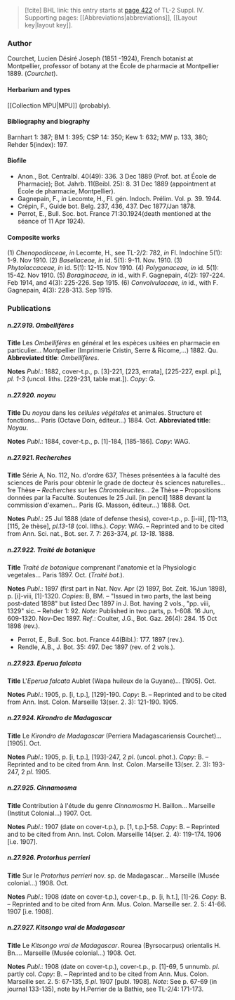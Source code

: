 > [!cite] BHL link: this entry starts at [page 422](https://www.biodiversitylibrary.org/item/103860#page/432/mode/1up) of TL-2 Suppl. IV.
> Supporting pages: [[Abbreviations|abbreviations]], [[Layout key|layout key]].

### Author

Courchet, Lucien Désiré Joseph (1851 -1924), French botanist at Montpellier, professor of botany at the École de pharmacie at Montpellier 1889. (*Courchet*).

#### Herbarium and types

[[Collection MPU|MPU]] (probably).

#### Bibliography and biography

Barnhart 1: 387; BM 1: 395; CSP 14: 350; Kew 1: 632; MW p. 133, 380; Rehder 5(index): 197.

#### Biofile

- Anon., Bot. Centralbl. 40(49): 336. 3 Dec 1889 (Prof. bot. at École de Pharmacie); Bot. Jahrb. 11(Beibl. 25): 8. 31 Dec 1889 (appointment at École de pharmacie, Montpellier).
- Gagnepain, F., *in* Lecomte, H., Fl. gén. Indoch. Prélim. Vol. p. 39. 1944.
- Crépin, F., Guide bot. Belg. 237, 436, 437. Dec 1877/Jan 1878.
- Perrot, E., Bull. Soc. bot. France 71:30.1924(death mentioned at the séance of 11 Apr 1924).

#### Composite works

(1) *Chenopodiaceae, in* Lecomte, H., see TL-2/2: 782, *in* Fl. Indochine 5(1): 1-9. Nov 1910.
(2) *Basellaceae, in* id. 5(1): 9-11. Nov. 1910.
(3) *Phytolaccaceae, in* id. 5(1): 12-15. Nov 1910.
(4) *Polygonaceae, in* id. 5(1): 15-42. Nov 1910.
(5) *Boraginaceae, in* id., with F. Gagnepain, 4(2): 197-224. Feb 1914, and 4(3): 225-226. Sep 1915.
(6) *Convolvulaceae, in* id., with F. Gagnepain, 4(3): 228-313. Sep 1915.

### Publications

##### n.27.919. Ombellifères

**Title**
Les *Ombellifères* en général et les espèces usitées en pharmacie en particulier... Montpellier (Imprimerie Cristin, Serre & Ricome,...) 1882. Qu.
**Abbreviated title**: *Ombellif*è*res*.

**Notes**
*Publ*.: 1882, cover-t.p., p. \[3\]-221, \[223, errata\], \[225-227, expl. pl.\], *pl. 1-3* (uncol. liths. \[229-231, table mat.\]). *Copy*: G.

##### n.27.920. noyau

**Title**
Du *noyau* dans les *cellules végétales* et animales. Structure et fonctions... Paris (Octave Doin, éditeur...) 1884. Oct.
**Abbreviated title**: *Noyau*.

**Notes**
*Publ*.: 1884, cover-t.p., p. \[1\]-184, \[185-186\]. *Copy*: WAG.

##### n.27.921. Recherches

**Title**
Série A, No. 112, No. d'ordre 637, Thèses présentées à la faculté des sciences de Paris pour obtenir le grade de docteur ès sciences naturelles... 1re Thèse – *Recherches* sur les *Chromoleucites*... 2e Thèse – Propositions données par la Faculté. Soutenues le 25 Juil. \[in pencil\] 1888 devant la commission d'examen... Paris (G. Masson, éditeur...) 1888. Oct.

**Notes**
*Publ*.: 25 Jul 1888 (date of defense thesis), cover-t.p., p. \[i-iii\], \[1\]-113, \[115, 2e thèse\], *pl.13-18* (col. liths.). *Copy*: WAG. – Reprinted and to be cited from Ann. Sci. nat., Bot. ser. 7. 7: 263-374, *pl. 13-18.* 1888.

##### n.27.922. Traité de botanique

**Title**
*Traité de botanique* comprenant l'anatomie et la Physiologic vegetales... Paris 1897. Oct. (*Traité bot.*).

**Notes**
*Publ*.: 1897 (first part in Nat. Nov. Apr (2) 1897, Bot. Zeit. 16Jun 1898), p. \[i\]-viii, \[1\]-1320.
*Copies*: B, BM. – "Issued in two parts, the last being post-dated 1898" but listed Dec 1897 in J. Bot. having 2 vols., "pp. viii, 1329" sic. – Rehder 1: 92.
*Note*: Published in two parts, p. 1-608. 16 Jun, 609-1320. Nov-Dec 1897.
*Ref*.: Coulter, J.G., Bot. Gaz. 26(4): 284. 15 Oct 1898 (rev.).
- Perrot, E., Bull. Soc. bot. France 44(Bibl.): 177. 1897 (rev.).
- Rendle, A.B., J. Bot. 35: 497. Dec 1897 (rev. of 2 vols.).

##### n.27.923. Eperua falcata

**Title**
L'*Eperua falcata* Aublet (Wapa huileux de la Guyane)... \[1905\]. Oct.

**Notes**
*Publ*.: 1905, p. \[i, t.p.\], \[129\]-190. *Copy*: B. – Reprinted and to be cited from Ann. Inst. Colon. Marseille 13(ser. 2. 3): 121-190. 1905.

##### n.27.924. Kirondro de Madagascar

**Title**
Le *Kirondro de Madagascar* (Perriera Madagascariensis Courchet)... \[1905\]. Oct.

**Notes**
*Publ*.: 1905, p. \[i, t.p.\], \[193\]-247, 2 *pl*. (uncol. phot.). *Copy*: B. – Reprinted and to be cited from Ann. Inst. Colon. Marseille 13(ser. 2. 3): 193-247, 2 *pl*. 1905.

##### n.27.925. Cinnamosma

**Title**
Contribution à l'étude du genre *Cinnamosma* H. Baillon... Marseille (Institut Colonial...) 1907. Oct.

**Notes**
*Publ*.: 1907 (date on cover-t.p.), p. \[1, t.p.\]-58. *Copy*: B. – Reprinted and to be cited from Ann. Inst. Colon. Marseille 14(ser. 2. 4): 119-174. 1906 \[i.e. 1907\].

##### n.27.926. Protorhus perrieri

**Title**
Sur le *Protorhus perrieri* nov. sp. de Madagascar... Marseille (Musée colonial...) 1908. Oct.

**Notes**
*Publ*.: 1908 (date on cover-t.p.), cover-t.p., p. \[i, h.t.\], \[1\]-26. *Copy*: B. – Reprinted and to be cited from Ann. Mus. Colon. Marseille ser. 2. 5: 41-66. 1907 \[i.e. 1908\].

##### n.27.927. Kitsongo vrai de Madagascar

**Title**
Le *Kitsongo vrai de Madagascar*. Rourea (Byrsocarpus) orientalis H. Bn.... Marseille (Musée colonial...) 1908. Oct.

**Notes**
*Publ*.: 1908 (date on cover-t.p.), cover-t.p., p. \[1\]-69, 5 unnumb. *pl*. partly col. *Copy*: B. – Reprinted and to be cited from Ann. Mus. Colon. Marseille ser. 2. 5: 67-135, *5 pl*. 1907 \[publ. 1908\].
*Note*: See p. 67-69 (in journal 133-135), note by H.Perrier de la Bathie, see TL-2/4: 171-173.

